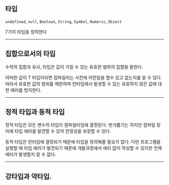 
## 타입

`undefined`, `null`, `Boolean`, `String`, `Symbol`, `Numeric`, `Object`

7가지 타입을 정의한다

---

## 집합으로서의 타입 

수학의 집합과 유사, 타입은 값이 가질 수 있는 유효한 범위의 집합을 말한다.

어떠한 값이 T 타입이라면 컴파일러는 사전에 어떤일을 할수 있고 없는지를 알 수 있다. 따라서 유효한 값의
범위를 제한하여 런타임에서 발생할 수 있는 유효하지 않은 값에 대한 에러를 방지한다.

---

## 정적 타입과 동적 타입

정적 타입은 모든 변수의 타입이 컴파일타임에 결정된다. 번거롭기는 하지만 컴파일 탕미에
타입 에러를 발견할 수 있어 안정성을 보장할 수 있다.

동적 타입은 런타임에 결정되기 때문에 타입을 정의해줄 필요가 없다. 다만 프로그램을 실행할 때 타입 에러가
발견되기 때문에 개발과정에서 에러 없이 작성할 수 있지만 언제 에러가 발생할지 알 수 없다.

---

## 강타입과 약타입.

